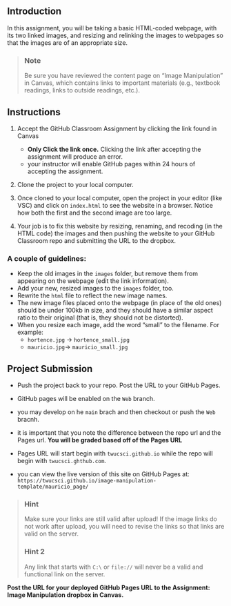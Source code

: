 ## Introduction

In this assignment, you will be taking a basic HTML-coded webpage, with its two linked images, and resizing and relinking the images to webpages so that the images are of an appropriate size.

> ### Note
>
> Be sure you have reviewed the content page on “Image Manipulation” in Canvas, which contains links to important materials (e.g., textbook readings, links to outside readings, etc.).

## Instructions

1. Accept the GitHub Classroom Assignment by clicking the link found in Canvas
   - **Only Click the link once.** Clicking the link after accepting the assignment will produce an error.
   - your instructor will enable GitHub pages within 24 hours of accepting the assignment.
2. Clone the project to your local computer.

3. Once cloned to your local computer, open the project in your editor (like VSC) and click on `index.html` to see the website in a browser. Notice how both the first and the second image are too large.

4. Your job is to fix this website by resizing, renaming, and recoding (in the HTML code) the images and then pushing the website to your GitHub Classroom repo and submitting the URL to the dropbox.

### A couple of guidelines:

- Keep the old images in the `images` folder, but remove them from appearing on the webpage (edit the link information).
- Add your new, resized images to the `images` folder, too.
- Rewrite the `html` file to reflect the new image names.
- The new image files placed onto the webpage (in place of the old ones) should be under 100kb in size, and they should have a similar aspect ratio to their original (that is, they should not be distorted).
- When you resize each image, add the word “small” to the filename. For example:
  - `hortence.jpg` → `hortence_small.jpg`
  - `mauricio.jpg`→ `mauricio_small.jpg`

## Project Submission

- Push the project back to your repo. Post the URL to your GitHub Pages.

- GitHub pages will be enabled on the `Web` branch.
- you may develop on he `main` brach and then checkout or push the `Web` bracnh.
- it is important that you note the difference between the repo url and the Pages url. **You will be graded based off of the Pages URL**
- Pages URL will start begin with `twucsci.github.io` while the repo will begin with `twucsci.ghthub.com`.
- you can view the live version of this site on GitHub Pages at: `https://twucsci.github.io/image-manipulation-template/mauricio_page/`

> ### Hint
>
> Make sure your links are still valid after upload! If the image links do not work after upload, you will need to revise the links so that links are valid on the server.
>
> ### Hint 2
>
> Any link that starts with `C:\` or `file://` will never be a valid and functional link on the server.

**Post the URL for your deployed GitHub Pages URL to the Assignment: Image Manipulation dropbox in Canvas.**
